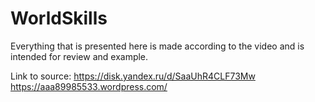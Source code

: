 # WorldSkills

Everything that is presented here is made according to the video and is intended for review and example.

Link to source: https://disk.yandex.ru/d/SaaUhR4CLF73Mw
                https://aaa89985533.wordpress.com/

